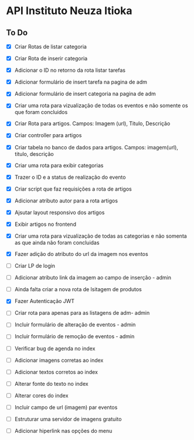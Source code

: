 # API Instituto Neuza Itioka
 
## To Do
- [x] Criar Rotas de listar categoria
- [x] Criar Rota de inserir categoria
- [x] Adicionar o ID no retorno da rota listar tarefas
- [x] Adicionar formulário de insert tarefa na pagina de adm
- [x] Adicionar formulário de insert categoria na pagina de adm
- [x] Criar uma rota para vizualização de todas os eventos e não somente os que foram concluidos
- [x] Criar Rota para artigos. Campos: Imagem (url), Titulo, Descrição 
- [x] Criar controller para artigos
- [x] Criar tabela no banco de dados para artigos. Campos: imagem(url), titulo, descrição 
- [x] Criar uma rota para exibir categorias
- [x] Trazer o ID e a status de realização do evento
- [x] Criar script que faz requisições a rota de artigos
- [x] Adicionar atributo autor para a rota artigos
- [x] Ajsutar layout responsivo dos artigos
- [x] Exibir artigos no frontend
- [x] Criar uma rota para vizualização de todas as categorias e não somenta as que ainda não foram concluidas
- [x] Fazer adição do atributo do url da imagem nos eventos
- [ ] Criar LP de login
- [ ] Adicionar atributo link da imagem ao campo de inserção - admin
- [ ] Ainda falta criar a nova rota de lsitagem de produtos
- [x] Fazer Autenticação JWT
- [ ] Criar rota para apenas para as listagens de adm- admin
- [ ] Incluir formulário de alteração de eventos - admin
- [ ] Incluir formulário de remoção de eventos - admin
- [ ] Verificar bug de agenda no index
- [ ] Adicionar imagens corretas ao index
- [ ] Adicionar textos corretos ao index
- [ ] Alterar fonte do texto no index
- [ ] Alterar cores do index
- [ ] Incluir campo de url (imagem) par eventos
- [ ] Estruturar uma servidor de imagens gratuito 
- [ ] Adicionar hiperlink nas opções do menu


